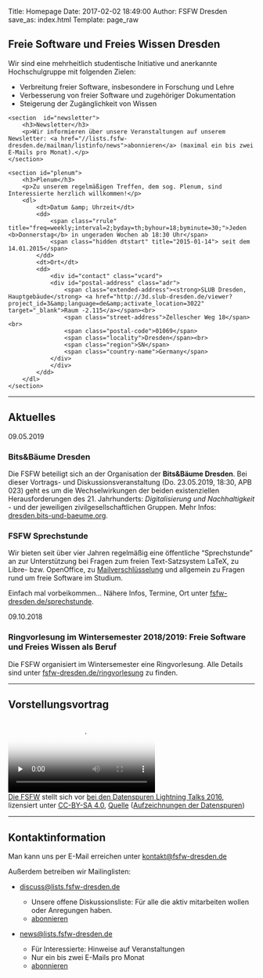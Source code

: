 Title: Homepage
Date: 2017-02-02 18:49:00
Author: FSFW Dresden
save_as: index.html
Template: page_raw

<section id="vorstellung">
    <h1>Freie Software und Freies Wissen Dresden</h1>
    <p>Wir sind eine mehrheitlich studentische Initiative und anerkannte Hochschulgruppe mit folgenden Zielen:</p>
    <ul>
        <li>Verbreitung freier Software, insbesondere in Forschung und Lehre</li>
        <li>Verbesserung von freier Software und zugehöriger Dokumentation</li>
        <li>Steigerung der Zugänglichkeit von Wissen</li>
    </ul>


    <section  id="newsletter">
        <h3>Newsletter</h3>
        <p>Wir informieren über unsere Veranstaltungen auf unserem Newsletter: <a href="//lists.fsfw-dresden.de/mailman/listinfo/news">abonnieren</a> (maximal ein bis zwei E-Mails pro Monat).</p>
    </section>

    <section id="plenum">
        <h3>Plenum</h3>
        <p>Zu unserem regelmäßigen Treffen, dem sog. Plenum, sind Interessierte herzlich willkommen!</p>
        <dl>
            <dt>Datum &amp; Uhrzeit</dt>
            <dd>
                <span class="rrule" title="freq=weekly;interval=2;byday=th;byhour=18;byminute=30;">Jeden <b>Donnerstag</b> in ungeraden Wochen ab 18:30 Uhr</span>
                <span class="hidden dtstart" title="2015-01-14"> seit dem 14.01.2015</span>
            </dd>
            <dt>Ort</dt>
            <dd>
                <div id="contact" class="vcard">
                <div id="postal-address" class="adr">
                    <span class="extended-address"><strong>SLUB Dresden, Hauptgebäude</strong> <a href="http://3d.slub-dresden.de/viewer?project_id=3&amp;language=de&amp;activate_location=3022" target="_blank">Raum -2.115</a></span><br>
                    <span class="street-address">Zellescher Weg 18</span><br>
                    <span class="postal-code">01069</span>
                    <span class="locality">Dresden</span><br>
                    <span class="region">SN</span>
                    <span class="country-name">Germany</span>
                </div>
                </div>
            </dd>
        </dl>
    </section>
</section>
<hr>
<section id="news">
    <h2>Aktuelles</h2>
    <section id="bits-und-baeume" class="news">
    <span datetime="2019-05-09">09.05.2019</span>
    <h3>Bits&Bäume Dresden</h3>
    Die FSFW beteiligt sich an der Organisation der <strong>Bits&Bäume Dresden</strong>. Bei dieser Vortrags- und Diskussionsveranstaltung (Do. 23.05.2019, 18:30, APB 023) geht es um die Wechselwirkungen der beiden existenziellen Herausforderungen des 21. Jahrhunderts: <em>Digitalisierung und Nachhaltigkeit</em> - und der jeweiligen zivilgesellschaftlichen Gruppen. Mehr Infos: <a href="//dresden.bits-und-baeume.org">dresden.bits-und-baeume.org</a>.
    </section>
    <section id="latex-sprechstunde" class="news">
        <h3>FSFW Sprechstunde</h3>
        <p>Wir bieten seit über vier Jahren regelmäßig eine öffentliche “Sprechstunde” an zur Unterstützung bei
           Fragen zum freien Text-Satzsystem LaTeX, zu Libre- bzw. OpenOffice, zu <a href="//fsfw-dresden.de/gpg">Mailverschlüsselung</a>
           und allgemein zu Fragen rund um freie Software im Studium.</p>
        <p>Einfach mal vorbeikommen… Nähere Infos, Termine, Ort unter <a href="//fsfw-dresden.de/sprechstunde">fsfw-dresden.de/sprechstunde</a>.
    </section>
    <section id="ringvorlesung" class="news">
        <span datetime="2018-10-09">09.10.2018</span>
        <h3>Ringvorlesung im Wintersemester 2018/2019: Freie Software und Freies Wissen als Beruf</h3>
        <p>Die FSFW organisiert im Wintersemester eine Ringvorlesung. Alle Details sind unter <a href="//fsfw-dresden.de/ringvorlesung">fsfw-dresden.de/ringvorlesung</a> zu finden.</p>
    </section>
</section>
<hr>
<section id="video">
    <div about="https://fsfw-dresden.de/videos/Die-FSFW-at-Lightningtalks-Datenspuren2016.webm">
        <h2 id="vorstellungsvortrag-lightningtalk-datenspuren2016">Vorstellungsvortrag</h2>
        <video preload="none" autobuffer controls poster="img/Die-FSFW-at-Lightningtalks-Datenspuren2016.jpg">
        <source src="https://fsfw-dresden.de/videos/Die-FSFW-at-Lightningtalks-Datenspuren2016.webm" type="video/webm" style="max-width:480" />
        <div>Schade – hier käme ein Video, wenn Ihr Browser HTML5 Unterstützung hätte, wie z.B. der <a href="https://www.mozilla.org/">aktuelle von Mozilla</a></div>
        </video>
        <div>
                <a href="https://fsfw-dresden.de/" property="dct:title" rel="cc:attributionURL">Die FSFW</a> stellt sich vor
                <a href="https://datenspuren.de/2016/fahrplan/events/7782.html" target="_blank" title="Beiträge bei den Datenspuren 2016 in den Technischen Sammlungen Dresden">bei den Datenspuren Lightning Talks 2016</a>,
                lizensiert unter <a rel="license" href="http://creativecommons.org/licenses/by-nc-sa/4.0/" target="_blank" title="Creative Commons Attribution ShareAlike License 4.0">CC-BY-SA&nbsp;4.0</a>,
                <a href="https://media.ccc.de/v/DS2016-7782-lightning_talks" title="Aufzeichnungen der Lightning Talks bei CCC-TV">Quelle</a>  (<a href="https://datenspuren.de/2016/mitschnitte.html" target="_blank">Aufzeichnungen der Datenspuren</a>)
        </div>
    </div>
</section>
<hr>
<section id="kontakt">
    <h2>Kontaktinformation</h2>
    <p>Man kann uns per E-Mail erreichen unter <a href="mailto:kontakt@fsfw-dresden.de">kontakt@fsfw-dresden.de</a></p>
    <p>Außerdem betreiben wir Mailinglisten:</p>
    <ul>
        <li>
            <p><a href="//lists.fsfw-dresden.de/mailman/listinfo/discuss">discuss@lists.fsfw-dresden.de</a></p>
            <ul>
                <li>Unsere offene Diskussionsliste: Für alle die aktiv mitarbeiten wollen oder Anregungen haben.</li>
                <li><a href="//lists.fsfw-dresden.de/mailman/listinfo/discuss">abonnieren</a></li>
            </ul>
        </li>
        <li>
            <p><a href="//lists.fsfw-dresden.de/mailman/listinfo/news">news@lists.fsfw-dresden.de</a></p>
            <ul>
                <li>Für Interessierte: Hinweise auf Veranstaltungen</li>
                <li>Nur ein bis zwei E-Mails pro Monat</li>
                <li><a href="//lists.fsfw-dresden.de/mailman/listinfo/news">abonnieren</a></li>
            </ul>
        </li>
    </ul>
</section>
